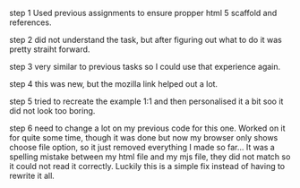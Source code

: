 step 1
Used previous assignments to ensure propper html 5 scaffold and references.

step 2
did not understand the task, but after figuring out what to do it was pretty straiht forward.

step 3
very similar to previous tasks so I could use that experience again.

step 4
this was new, but the mozilla link helped out a lot.

step 5
tried to recreate the example 1:1 and then personalised it a bit soo it did not look too boring.

step 6
need to change a lot on my previous code for this one. Worked on it for quite some time, though it was done but now my browser only shows choose file option, so it just removed everything I made so far... It was a spelling mistake between my html file and my mjs file, they did not match so it could not read it correctly. Luckily this is a simple fix instead of having to rewrite it all.